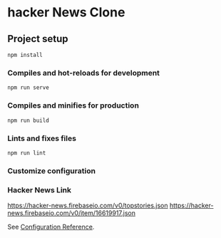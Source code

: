 # hacker News Clone

## Project setup

```
npm install
```

### Compiles and hot-reloads for development

```
npm run serve
```

### Compiles and minifies for production

```
npm run build
```

### Lints and fixes files

```
npm run lint
```

### Customize configuration

### Hacker News Link

https://hacker-news.firebaseio.com/v0/topstories.json
https://hacker-news.firebaseio.com/v0/item/16619917.json

See [Configuration Reference](https://cli.vuejs.org/config/).
